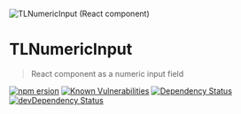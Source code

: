 ![TLNumericInput (React component)](https://repository-images.githubusercontent.com/184097031/41c7d000-780e-11e9-9819-a7f8f5ad4db9)

# TLNumericInput

> React component as a numeric input field

[![npm ersion](https://badge.fury.io/js/tl-react-numeric-input.svg)](https://badge.fury.io/js/tl-react-numeric-input) [![Known Vulnerabilities](https://snyk.io//test/github/MitrophD/tl-react-numeric-input/badge.svg?targetFile=package.json)](https://snyk.io//test/github/MitrophD/tl-react-numeric-input?targetFile=package.json) [![Dependency Status](https://david-dm.org/MitropdD/tl-react-numeric-input.svg)](https://david-dm.org/MitrophD/tl-react-numeric-input) [![devDependency Status](https://david-dm.org/MitropdD/tl-react-numeric-input/dev-status.svg)](https://david-dm.org/MitrophD/tl-react-numeric-input#info=devDependencies)
